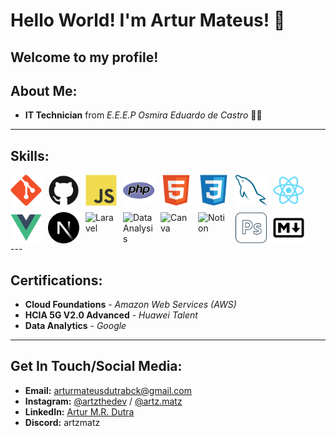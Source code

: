 # Hello World! I'm Artur Mateus! 👋  
Welcome to my profile!
---

## About Me:
- **IT Technician** from _E.E.E.P Osmira Eduardo de Castro_ 👨‍💻
---

## Skills:
<div style="display: flex; flex-wrap: wrap; gap: 10px;">
  <img src="https://raw.githubusercontent.com/devicons/devicon/master/icons/git/git-original.svg" alt="Git" width="50" height="50">
  <img src="https://raw.githubusercontent.com/devicons/devicon/master/icons/github/github-original.svg" alt="GitHub" width="50" height="50">
  <img src="https://raw.githubusercontent.com/devicons/devicon/master/icons/javascript/javascript-original.svg" alt="JavaScript" width="50" height="50">
  <img src="https://raw.githubusercontent.com/devicons/devicon/master/icons/php/php-original.svg" alt="PHP" width="50" height="50">
  <img src="https://raw.githubusercontent.com/devicons/devicon/master/icons/html5/html5-original.svg" alt="HTML" width="50" height="50">
  <img src="https://raw.githubusercontent.com/devicons/devicon/master/icons/css3/css3-original.svg" alt="CSS" width="50" height="50">
  <img src="https://raw.githubusercontent.com/devicons/devicon/master/icons/mysql/mysql-original.svg" alt="MySQL" width="50" height="50">
  <img src="https://raw.githubusercontent.com/devicons/devicon/master/icons/react/react-original.svg" alt="ReactJS" width="50" height="50">
  <img src="https://raw.githubusercontent.com/devicons/devicon/master/icons/vuejs/vuejs-original.svg" alt="VueJS" width="50" height="50">
  <img src="https://raw.githubusercontent.com/devicons/devicon/master/icons/nextjs/nextjs-original.svg" alt="NextJS" width="50" height="50">
  <img src="https://upload.wikimedia.org/wikipedia/commons/9/9a/Laravel.svg" alt="Laravel" width="50" height="50"> <!-- Laravel corrigido -->
  <img src="https://upload.wikimedia.org/wikipedia/commons/1/19/Tableau_Logo.png" alt="Data Analysis" width="50" height="50"> <!-- Data Analysis corrigido (Tableau) -->
  <img src="https://upload.wikimedia.org/wikipedia/commons/5/58/Canva_logo.png" alt="Canva" width="50" height="50"> <!-- Canva corrigido -->
  <img src="https://upload.wikimedia.org/wikipedia/commons/e/e4/Notion-logo.svg" alt="Notion" width="50" height="50"> <!-- Notion corrigido -->
  <img src="https://raw.githubusercontent.com/devicons/devicon/master/icons/photoshop/photoshop-line.svg" alt="Photoshop" width="50" height="50">
  <img src="https://raw.githubusercontent.com/devicons/devicon/master/icons/markdown/markdown-original.svg" alt="Markdown" width="50" height="50">
</div>
---

## Certifications:
- **Cloud Foundations** - _Amazon Web Services (AWS)_  
- **HCIA 5G V2.0 Advanced** - _Huawei Talent_  
- **Data Analytics** - _Google_  
---

## Get In Touch/Social Media:
- **Email:** [arturmateusdutrabck@gmail.com](mailto:arturmateusdutrabck@gmail.com)  
- **Instagram:** [@artzthedev](https://www.instagram.com/artzthedev) / [@artz.matz](https://www.instagram.com/artz.matz)  
- **LinkedIn:** [Artur M.R. Dutra](https://www.linkedin.com/in/artur-mateus-rabelo-dutra-a77445311/)  
- **Discord:** artzmatz  
